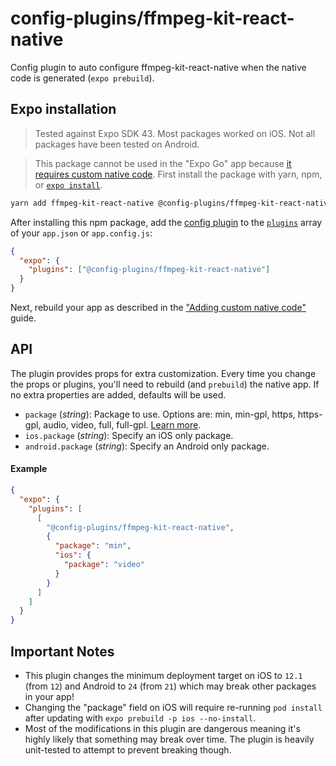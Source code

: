 # config-plugins/ffmpeg-kit-react-native

Config plugin to auto configure ffmpeg-kit-react-native when the native code is generated (`expo prebuild`).

## Expo installation

> Tested against Expo SDK 43. Most packages worked on iOS. Not all packages have been tested on Android.

> This package cannot be used in the "Expo Go" app because [it requires custom native code](https://docs.expo.io/workflow/customizing/).
> First install the package with yarn, npm, or [`expo install`](https://docs.expo.io/workflow/expo-cli/#expo-install).

```sh
yarn add ffmpeg-kit-react-native @config-plugins/ffmpeg-kit-react-native
```

After installing this npm package, add the [config plugin](https://docs.expo.io/guides/config-plugins/) to the [`plugins`](https://docs.expo.io/versions/latest/config/app/#plugins) array of your `app.json` or `app.config.js`:

```json
{
  "expo": {
    "plugins": ["@config-plugins/ffmpeg-kit-react-native"]
  }
}
```

Next, rebuild your app as described in the ["Adding custom native code"](https://docs.expo.io/workflow/customizing/) guide.

## API

The plugin provides props for extra customization. Every time you change the props or plugins, you'll need to rebuild (and `prebuild`) the native app. If no extra properties are added, defaults will be used.

- `package` (_string_): Package to use. Options are: min, min-gpl, https, https-gpl, audio, video, full, full-gpl. [Learn more](https://github.com/tanersener/ffmpeg-kit/tree/main/react-native#211-package-names).
- `ios.package` (_string_): Specify an iOS only package.
- `android.package` (_string_): Specify an Android only package.

#### Example

```json
{
  "expo": {
    "plugins": [
      [
        "@config-plugins/ffmpeg-kit-react-native",
        {
          "package": "min",
          "ios": {
            "package": "video"
          }
        }
      ]
    ]
  }
}
```

## Important Notes

- This plugin changes the minimum deployment target on iOS to `12.1` (from `12`) and Android to `24` (from `21`) which may break other packages in your app!
- Changing the "package" field on iOS will require re-running `pod install` after updating with `expo prebuild -p ios --no-install`.
- Most of the modifications in this plugin are dangerous meaning it's highly likely that something may break over time. The plugin is heavily unit-tested to attempt to prevent breaking though.
